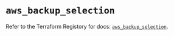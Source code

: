 # `aws_backup_selection`

Refer to the Terraform Registory for docs: [`aws_backup_selection`](https://registry.terraform.io/providers/hashicorp/aws/5.11.0/docs/resources/backup_selection).
